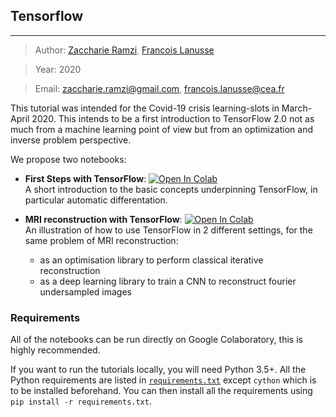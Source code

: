 ## Tensorflow
---

> Author: <font color='#f78c40'>[Zaccharie Ramzi](http://www.cosmostat.org/people/zaccharie-ramzi), [Francois Lanusse](http://www.cosmostat.org/people/francois-lanusse)</font>

> Year: 2020

> Email: [zaccharie.ramzi@gmail.com](mailto:zaccharie.ramzi@gmail.com), [francois.lanusse@cea.fr](mailto:francois.lanusse@cea.fr)

This tutorial was intended for the Covid-19 crisis learning-slots in March-April 2020. This intends to be a first introduction to TensorFlow 2.0 not as much from a machine learning
point of view but from an optimization and inverse problem perspective.

We propose two notebooks:

  - **First Steps with TensorFlow**: [![Open In Colab](https://colab.research.google.com/assets/colab-badge.svg)](https://colab.research.google.com/github/CosmoStat/Tutorials/blob/tensorflow-tutorial/TensorFlowFirstSteps.ipynb)  
  A short introduction to the basic concepts underpinning TensorFlow, in particular
  automatic differentation.

  - **MRI reconstruction with TensorFlow**: [![Open In Colab](https://colab.research.google.com/assets/colab-badge.svg)](https://colab.research.google.com/github/CosmoStat/Tutorials/blob/tensorflow-tutorial/TensorFlowFirstSteps.ipynb)   
  An illustration of how to use TensorFlow in 2 different settings, for the same problem of MRI reconstruction:
    - as an optimisation library to perform classical iterative reconstruction
    - as a deep learning library to train a CNN to reconstruct fourier undersampled images

### Requirements

All of the notebooks can be run directly on Google Colaboratory, this is highly
recommended.

If you want to run the tutorials locally, you will need Python 3.5+. All the Python requirements are listed in [`requirements.txt`](requirements.txt) except `cython` which is to be installed beforehand. You can then install all the requirements using `pip install -r requirements.txt`.
